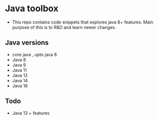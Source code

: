 # Java toolbox 

- This repo contains code snippets that explores java 8+ features. 
Main purpose of this is to R&D and learn newer changes. 


## Java versions 

- core java , upto java 8
- Java 8
- Java 9
- Java 11
- Java 12
- Java 14
- Java 16

## Todo

- Java 13 + features
